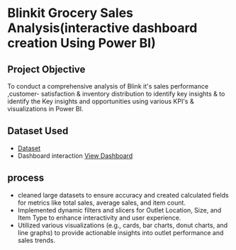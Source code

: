 # Blinkit Grocery Sales Analysis(interactive dashboard creation Using Power BI)
## Project Objective 
To conduct a comprehensive analysis of Blink it's sales performance ,customer- satisfaction & inventory distribution to identify key insights & to identify the Key insights and opportunities using various KPI's & visualizations in Power BI.
## Dataset Used
- <a href="https://github.com/Priyakadam23/Data-Analysis-Dashboard/blob/main/BlinkIT%20Grocery%20Data.xlsx">Dataset</a>
- Dashboard interaction <a href="https://github.com/Priyakadam23/Data-Analysis-Dashboard/blob/main/Blinkit%20dashboard.png">View Dashboard</a>
## process
- cleaned large datasets to ensure accuracy and created calculated fields for metrics like total sales, average sales, and item count.
- Implemented dynamic filters and slicers for Outlet Location, Size, and Item Type to enhance interactivity and user experience.
- Utilized various visualizations (e.g., cards, bar charts, donut charts, and line graphs) to provide actionable insights into outlet performance and sales trends.
